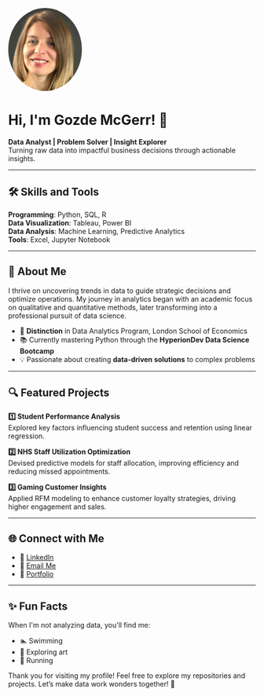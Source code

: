 <img src="https://raw.githubusercontent.com/GozdeMcGerr/GozdeMcGerr/a14b8a0379de37f21a670283c272841f1716af68/Screenshot%20(183).png" alt="Gozde McGerr" width="150" style="border-radius:50%;">

# Hi, I'm Gozde McGerr! 👋  

**Data Analyst | Problem Solver | Insight Explorer**  
Turning raw data into impactful business decisions through actionable insights.  

---

## 🛠 Skills and Tools  
**Programming**: Python, SQL, R  
**Data Visualization**: Tableau, Power BI  
**Data Analysis**: Machine Learning, Predictive Analytics  
**Tools**: Excel, Jupyter Notebook  

---

## 🌟 About Me  

I thrive on uncovering trends in data to guide strategic decisions and optimize operations. My journey in analytics began with an academic focus on qualitative and quantitative methods, later transforming into a professional pursuit of data science.

- 🏅 **Distinction** in Data Analytics Program, London School of Economics  
- 📚 Currently mastering Python through the **HyperionDev Data Science Bootcamp**  
- 💡 Passionate about creating **data-driven solutions** to complex problems  

---

## 🔍 Featured Projects  

**1️⃣ Student Performance Analysis**  
Explored key factors influencing student success and retention using linear regression.  

**2️⃣ NHS Staff Utilization Optimization**  
Devised predictive models for staff allocation, improving efficiency and reducing missed appointments.  

**3️⃣ Gaming Customer Insights**  
Applied RFM modeling to enhance customer loyalty strategies, driving higher engagement and sales.  

---

## 🌐 Connect with Me  

- 💼 [LinkedIn](https://www.linkedin.com/in/gozdemcgerr/)  
- 📧 [Email Me](mailto:gozde.mcgerr@example.com)  
- 📁 [Portfolio](https://www.bulbapp.com/GozdeMcGerr/portfolio)  

---

## ✨ Fun Facts  

When I'm not analyzing data, you'll find me:  
- 🏊 Swimming  
- 🎨 Exploring art  
- 🏃 Running  

Thank you for visiting my profile! Feel free to explore my repositories and projects. Let’s make data work wonders together! 🌟
